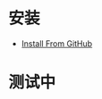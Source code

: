 # 安装
- [Install From GitHub](https://github.com/shitianshiwa/baidu-tieba-userscript/raw/master/%E8%B4%B4%E5%90%A7%E4%B8%BB%E9%A1%B5%E9%A1%B6%E9%83%A8%E6%98%BE%E7%A4%BA%E6%A5%BC%E5%B1%82%E5%88%97%E8%A1%A8%2B%E4%B8%80%E9%94%AE%E5%88%B0%E8%B4%B4%E5%AD%90%E9%A1%B6%E9%83%A8%E5%BA%95%E9%83%A8%E5%8A%9F%E8%83%BD(beta)/%E8%B4%B4%E5%90%A7%E4%B8%BB%E9%A1%B5%E9%A1%B6%E9%83%A8%E6%98%BE%E7%A4%BA%E6%A5%BC%E5%B1%82%E5%88%97%E8%A1%A8%2B%E4%B8%80%E9%94%AE%E5%88%B0%E8%B4%B4%E5%AD%90%E9%A1%B6%E9%83%A8%E5%BA%95%E9%83%A8%E5%8A%9F%E8%83%BD(beta).user.js)
# 测试中